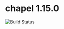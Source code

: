 # chapel 1.15.0

![Build Status](https://travis-ci.org/cyber-dojo-languages/chapel-1.15.0.svg?branch=master)
